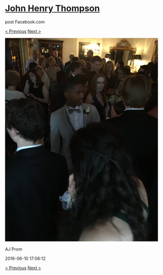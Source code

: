 # [John Henry Thompson](../README.md)
post Facebook.com

[< Previous](2016-06-10-27.md) [Next >](2016-06-10-29.md)

[![](../media/2016-06-10/AJ-Prom-26.jpg)](../README.md)

AJ Prom

2016-06-10 17:06:12

[< Previous](2016-06-10-27.md) [Next >](2016-06-10-29.md)